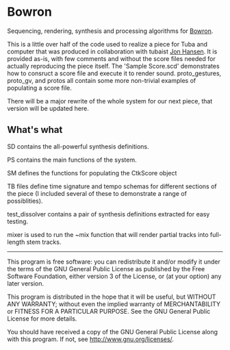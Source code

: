 # Bowron

Sequencing, rendering, synthesis and processing algorithms for [Bowron](https://soundcloud.com/credit/bowron).

This is a little over half of the code used to realize a piece for Tuba and computer that was produced in collaboration with tubaist [Jon Hansen](http://www.jonhansenmusic.com/). It is provided as-is, with few comments and without the score files needed for actually reproducing the piece itself. The 'Sample Score.scd' demonstrates how to consruct a score file and execute it to render sound. proto_gestures, proto_gv, and protos all contain some more non-trivial examples of populating a score file.

There will be a major rewrite of the whole system for our next piece, that version will be updated here.

## What's what

SD contains the all-powerful synthesis definitions.

PS contains the main functions of the system.

SM defines the functions for populating the CtkScore object

TB files define time signature and tempo schemas for different sections of the piece (I included several of these to demonstrate a range of possiblities).

test_dissolver contains a pair of synthesis definitions extracted for easy testing.

mixer is used to run the ~mix function that will render partial tracks into full-length stem tracks.

------

This program is free software: you can redistribute it and/or modify it under the terms of the GNU General Public License as published by the Free Software Foundation, either version 3 of the License, or (at your option) any later version.

This program is distributed in the hope that it will be useful, but WITHOUT ANY WARRANTY; without even the implied warranty of MERCHANTABILITY or FITNESS FOR A PARTICULAR PURPOSE. See the GNU General Public License for more details.

You should have received a copy of the GNU General Public License along with this program. If not, see http://www.gnu.org/licenses/.
